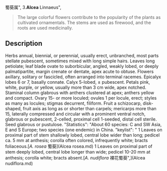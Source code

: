 蜀葵属",
3.**Alcea** Linnaeus",

> The large colorful flowers contribute to the popularity of the plants as cultivated ornamentals. The stems are used as firewood, and the roots are used medicinally.

## Description
Herbs annual, biennial, or perennial, usually erect, unbranched, most parts stellate pubescent, sometimes mixed with long simple hairs. Leaves long petiolate; leaf blade ovate to suborbicular, angled, weakly lobed, or deeply palmatipartite, margin crenate or dentate, apex acute to obtuse. Flowers axillary, solitary or fascicled, often arranged into terminal racemes. Epicalyx lobes 6 or 7, basally connate. Calyx 5-lobed, ± pubescent. Petals pink, white, purple, or yellow, usually more than 3 cm wide, apex notched. Staminal column glabrous with anthers clustered at apex; anthers yellow and compact. Ovary 15- or more loculed; ovules 1 per locule, erect; styles as many as locules; stigmas decurrent, filiform. Fruit a schizocarp, disk-shaped, fruit axis as long as or shorter than carpels; mericarps more than 15, laterally compressed and circular with a prominent ventral notch, glabrous or pubescent, 2-celled, proximal cell 1-seeded, distal cell sterile. Seed glabrous or pustulose.
  "Statistics": "About 60 species: C and SW Asia, E and S Europe; two species (one endemic) in China.
  "keylist": "
1 Leaves on proximal part of stem shallowly lobed, central lobe wider than long; pedicel ca. 5 mm at anthesis; corolla often colored, infrequently white; bracts foliaceous.[*A. rosea* 蜀葵](Alcea rosea.md)
1 Leaves on proximal part of stem deeply lobed, central lobe longer than wide; pedicel 10-20 mm at anthesis; corolla white; bracts absent.[*A. nudiflora* 裸花蜀葵",](Alcea nudiflora.md)
